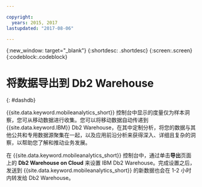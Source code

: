 ```yaml
---

copyright:
  years: 2015, 2017
lastupdated: "2017-08-06"

---
```

{:new_window: target="_blank"}
{:shortdesc: .shortdesc}
{:screen:.screen}
{:codeblock:.codeblock}

# 将数据导出到 Db2 Warehouse 
{: #dashdb}

{{site.data.keyword.mobileanalytics_short}} 控制台中显示的度量仅为样本洞察，您可从移动数据进行收集。您可以将移动数据自动传递到 {{site.data.keyword.IBM}} Db2 Warehouse，在其中定制分析，将您的数据与其他公共和专用数据源聚集在一起，以及应用前沿分析来获得深入、详细且复杂的洞察，以帮助您了解和推动业务发展。

在 {{site.data.keyword.mobileanalytics_short}} 控制台中，通过单击**导出**页面上的 **Db2 Warehouse on Cloud** 来设置 IBM Db2 Warehouse。完成设置之后，发送到 {{site.data.keyword.mobileanalytics_short}} 的新数据也会在 1-2 小时内转发给 Db2 Warehouse。 

